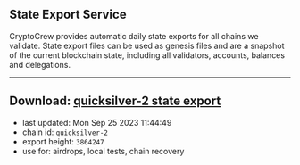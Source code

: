 ## State Export Service
CryptoCrew provides automatic daily state exports for all chains we validate. State export files can be used as genesis files and are a snapshot of the current blockchain state, including all validators, accounts, balances and delegations.

---
**Download: [quicksilver-2 state export](https://dl.ccvalidators.com/SERVICE/quicksilver/quicksilver-2_export_3864247.json)**
---

- last updated: Mon Sep 25 2023 11:44:49
- chain id: `quicksilver-2`
- export height: `3864247`
- use for: airdrops, local tests, chain recovery
